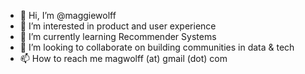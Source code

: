 - 👋 Hi, I’m @maggiewolff
- 👀 I’m interested in product and user experience
- 🌱 I’m currently learning Recommender Systems 
- 💞️ I’m looking to collaborate on building communities in data & tech 
- 📫 How to reach me magwolff (at) gmail (dot) com 

<!---
maggiewolff/maggiewolff is a ✨ special ✨ repository because its `README.md` (this file) appears on your GitHub profile.
You can click the Preview link to take a look at your changes.
--->

